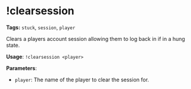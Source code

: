 # !clearsession

**Tags:** `stuck`, `session`, `player`

Clears a players account session allowing them to log back in if in a hung state.

**Usage**: `!clearsession <player>`

**Parameters**:
- `player`: The name of the player to clear the session for.
